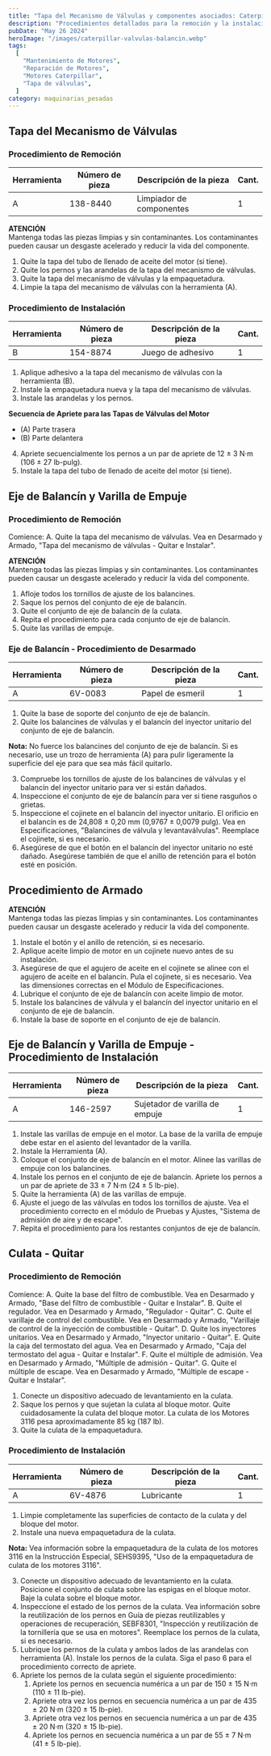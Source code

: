 ```yaml
---
title: "Tapa del Mecanismo de Válvulas y componentes asociados: Caterpillar 3116 y 3126 "
description: "Procedimientos detallados para la remoción y la instalación de la tapa del mecanismo de válvulas y componentes asociados en los motores Caterpillar 3116 y 3126"
pubDate: "May 26 2024"
heroImage: "/images/caterpillar-valvulas-balancin.webp"
tags:
  [
    "Mantenimiento de Motores",
    "Reparación de Motores",
    "Motores Caterpillar",
    "Tapa de válvulas",
  ]
category: maquinarias_pesadas
---
```


## Tapa del Mecanismo de Válvulas

### Procedimiento de Remoción

| Herramienta | Número de pieza | Descripción de la pieza  | Cant. |
| ----------- | --------------- | ------------------------ | ----- |
| A           | 138-8440        | Limpiador de componentes | 1     |

**ATENCIÓN**  
Mantenga todas las piezas limpias y sin contaminantes. Los contaminantes pueden causar un desgaste acelerado y reducir la vida del componente.

1. Quite la tapa del tubo de llenado de aceite del motor (si tiene).
2. Quite los pernos y las arandelas de la tapa del mecanismo de válvulas.
3. Quite la tapa del mecanismo de válvulas y la empaquetadura.
4. Limpie la tapa del mecanismo de válvulas con la herramienta (A).

### Procedimiento de Instalación

| Herramienta | Número de pieza | Descripción de la pieza | Cant. |
| ----------- | --------------- | ----------------------- | ----- |
| B           | 154-8874        | Juego de adhesivo       | 1     |

1. Aplique adhesivo a la tapa del mecanismo de válvulas con la herramienta (B).
2. Instale la empaquetadura nueva y la tapa del mecanismo de válvulas.
3. Instale las arandelas y los pernos.

**Secuencia de Apriete para las Tapas de Válvulas del Motor**

- (A) Parte trasera
- (B) Parte delantera

4. Apriete secuencialmente los pernos a un par de apriete de 12 ± 3 N·m (106 ± 27 lb-pulg).
5. Instale la tapa del tubo de llenado de aceite del motor (si tiene).

## Eje de Balancín y Varilla de Empuje

### Procedimiento de Remoción

Comience:
A. Quite la tapa del mecanismo de válvulas. Vea en Desarmado y Armado, "Tapa del mecanismo de válvulas - Quitar e Instalar".

**ATENCIÓN**  
Mantenga todas las piezas limpias y sin contaminantes. Los contaminantes pueden causar un desgaste acelerado y reducir la vida del componente.

1. Afloje todos los tornillos de ajuste de los balancines.
2. Saque los pernos del conjunto de eje de balancín.
3. Quite el conjunto de eje de balancín de la culata.
4. Repita el procedimiento para cada conjunto de eje de balancín.
5. Quite las varillas de empuje.

### Eje de Balancín - Procedimiento de Desarmado

| Herramienta | Número de pieza | Descripción de la pieza | Cant. |
| ----------- | --------------- | ----------------------- | ----- |
| A           | 6V-0083         | Papel de esmeril        | 1     |

1. Quite la base de soporte del conjunto de eje de balancín.
2. Quite los balancines de válvulas y el balancín del inyector unitario del conjunto de eje de balancín.

**Nota:** No fuerce los balancines del conjunto de eje de balancín. Si es necesario, use un trozo de herramienta (A) para pulir ligeramente la superficie del eje para que sea más fácil quitarlo.

3. Compruebe los tornillos de ajuste de los balancines de válvulas y el balancín del inyector unitario para ver si están dañados.
4. Inspeccione el conjunto de eje de balancín para ver si tiene rasguños o grietas.
5. Inspeccione el cojinete en el balancín del inyector unitario. El orificio en el balancín es de 24,808 ± 0,20 mm (0,9767 ± 0,0079 pulg). Vea en Especificaciones, "Balancines de válvula y levantaválvulas". Reemplace el cojinete, si es necesario.
6. Asegúrese de que el botón en el balancín del inyector unitario no esté dañado. Asegúrese también de que el anillo de retención para el botón esté en posición.

## Procedimiento de Armado

**ATENCIÓN**  
Mantenga todas las piezas limpias y sin contaminantes. Los contaminantes pueden causar un desgaste acelerado y reducir la vida del componente.

1. Instale el botón y el anillo de retención, si es necesario.
2. Aplique aceite limpio de motor en un cojinete nuevo antes de su instalación.
3. Asegúrese de que el agujero de aceite en el cojinete se alinee con el agujero de aceite en el balancín. Pula el cojinete, si es necesario. Vea las dimensiones correctas en el Módulo de Especificaciones.
4. Lubrique el conjunto de eje de balancín con aceite limpio de motor.
5. Instale los balancines de válvula y el balancín del inyector unitario en el conjunto de eje de balancín.
6. Instale la base de soporte en el conjunto de eje de balancín.

## Eje de Balancín y Varilla de Empuje - Procedimiento de Instalación

| Herramienta | Número de pieza | Descripción de la pieza        | Cant. |
| ----------- | --------------- | ------------------------------ | ----- |
| A           | 146-2597        | Sujetador de varilla de empuje | 1     |

1. Instale las varillas de empuje en el motor. La base de la varilla de empuje debe estar en el asiento del levantador de la varilla.
2. Instale la Herramienta (A).
3. Coloque el conjunto de eje de balancín en el motor. Alinee las varillas de empuje con los balancines.
4. Instale los pernos en el conjunto de eje de balancín. Apriete los pernos a un par de apriete de 33 ± 7 N·m (24 ± 5 lb-pie).
5. Quite la herramienta (A) de las varillas de empuje.
6. Ajuste el juego de las válvulas en todos los tornillos de ajuste. Vea el procedimiento correcto en el módulo de Pruebas y Ajustes, "Sistema de admisión de aire y de escape".
7. Repita el procedimiento para los restantes conjuntos de eje de balancín.

## Culata - Quitar

### Procedimiento de Remoción

Comience:
A. Quite la base del filtro de combustible. Vea en Desarmado y Armado, "Base del filtro de combustible - Quitar e Instalar".
B. Quite el regulador. Vea en Desarmado y Armado, "Regulador - Quitar".
C. Quite el varillaje de control del combustible. Vea en Desarmado y Armado, "Varillaje de control de la inyección de combustible - Quitar".
D. Quite los inyectores unitarios. Vea en Desarmado y Armado, "Inyector unitario - Quitar".
E. Quite la caja del termostato del agua. Vea en Desarmado y Armado, "Caja del termostato del agua - Quitar e Instalar".
F. Quite el múltiple de admisión. Vea en Desarmado y Armado, "Múltiple de admisión - Quitar".
G. Quite el múltiple de escape. Vea en Desarmado y Armado, "Múltiple de escape - Quitar e Instalar".

1. Conecte un dispositivo adecuado de levantamiento en la culata.
2. Saque los pernos y que sujetan la culata al bloque motor. Quite cuidadosamente la culata del bloque motor. La culata de los Motores 3116 pesa aproximadamente 85 kg (187 lb).
3. Quite la culata de la empaquetadura.

### Procedimiento de Instalación

| Herramienta | Número de pieza | Descripción de la pieza | Cant. |
| ----------- | --------------- | ----------------------- | ----- |
| A           | 6V-4876         | Lubricante              | 1     |

1. Limpie completamente las superficies de contacto de la culata y del bloque del motor.
2. Instale una nueva empaquetadura de la culata.

**Nota:** Vea información sobre la empaquetadura de la culata de los motores 3116 en la Instrucción Especial, SEHS9395, "Uso de la empaquetadura de culata de los motores 3116".

3. Conecte un dispositivo adecuado de levantamiento en la culata. Posicione el conjunto de culata sobre las espigas en el bloque motor. Baje la culata sobre el bloque motor.
4. Inspeccione el estado de los pernos de la culata. Vea información sobre la reutilización de los pernos en Guía de piezas reutilizables y operaciones de recuperación, SEBF8301, "Inspección y reutilización de la tornillería que se usa en motores". Reemplace los pernos de la culata, si es necesario.
5. Lubrique los pernos de la culata y ambos lados de las arandelas con herramienta (A). Instale los pernos de la culata. Siga el paso 6 para el procedimiento correcto de apriete.
6. Apriete los pernos de la culata según el siguiente procedimiento:
   1. Apriete los pernos en secuencia numérica a un par de 150 ± 15 N·m (110 ± 11 lb-pie).
   2. Apriete otra vez los pernos en secuencia numérica a un par de 435 ± 20 N·m (320 ± 15 lb-pie).
   3. Apriete otra vez los pernos en secuencia numérica a un par de 435 ± 20 N·m (320 ± 15 lb-pie).
   4. Apriete los pernos en secuencia numérica a un par de 55 ± 7 N·m (41 ± 5 lb-pie).
